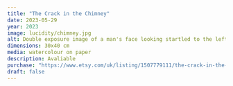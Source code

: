```yaml
---
title: "The Crack in the Chimney"
date: 2023-05-29
year: 2023
image: lucidity/chimney.jpg
alt: Double exposure image of a man's face looking startled to the left in teal and looking down thoughtfully in ochre
dimensions: 30x40 cm
media: watercolour on paper
description: Avaliable
purchase: "https://www.etsy.com/uk/listing/1507779111/the-crack-in-the-chimney"
draft: false
---
```

